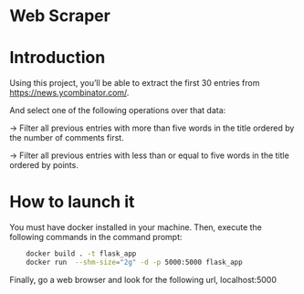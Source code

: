 # Web Scraper

# Introduction

Using this project, you’ll be able to extract the first 30 entries from https://news.ycombinator.com/.

And select one of the following operations over that data:

-> Filter all previous entries with more than five words in the title ordered by the number of comments first.

-> Filter all previous entries with less than or equal to five words in the title ordered by points.

# How to launch it

You must have docker installed in your machine. Then, execute the following commands in the command prompt:

```Bash
    docker build . -t flask_app
    docker run  --shm-size="2g" -d -p 5000:5000 flask_app
```

Finally, go a web browser and look for the following url, localhost:5000
